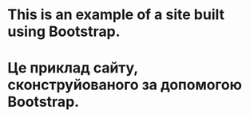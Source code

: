 # This is an example of a site built using Bootstrap.

# Це приклад сайту, сконструйованого за допомогою Bootstrap.
